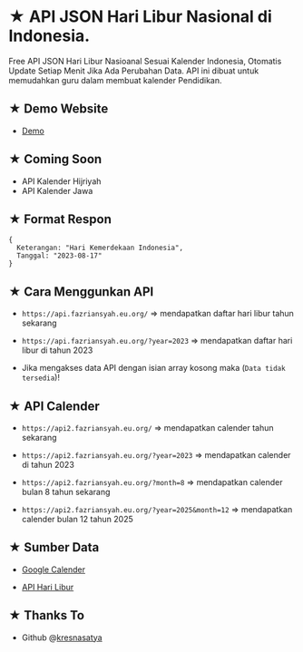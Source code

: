 # ★ API JSON Hari Libur Nasional di Indonesia.
Free API JSON Hari Libur Nasioanal Sesuai Kalender Indonesia, Otomatis Update Setiap Menit Jika Ada Perubahan Data. API ini dibuat untuk memudahkan guru dalam membuat kalender Pendidikan.

## ★ Demo Website

- [Demo](https://arv-fazriansyah.github.io/api-json-hari-libur-nasional-indonesia/)

## ★ Coming Soon

- API Kalender Hijriyah
- API Kalender Jawa

## ★ Format Respon
```
{
  Keterangan: "Hari Kemerdekaan Indonesia",
  Tanggal: "2023-08-17"
}
```

## ★ Cara Menggunkan API

- `https://api.fazriansyah.eu.org/` => mendapatkan daftar hari libur tahun sekarang

- `https://api.fazriansyah.eu.org/?year=2023` => mendapatkan daftar hari libur di tahun 2023

- Jika mengakses data API dengan isian array kosong maka (`Data tidak tersedia`)!

## ★ API Calender

- `https://api2.fazriansyah.eu.org/` => mendapatkan calender tahun sekarang

- `https://api2.fazriansyah.eu.org/?year=2023` => mendapatkan calender di tahun 2023

- `https://api2.fazriansyah.eu.org/?month=8` => mendapatkan calender bulan 8 tahun sekarang

- `https://api2.fazriansyah.eu.org/?year=2025&month=12` => mendapatkan calender bulan 12 tahun 2025

## ★ Sumber Data

- [Google Calender](https://calendar.google.com/calendar/u/0/r)

- [API Hari Libur](https://api-harilibur.vercel.app/)

## ★ Thanks To

- Github @[kresnasatya](https://github.com/kresnasatya)
